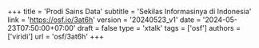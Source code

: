 +++
title = 'Prodi Sains Data'
subtitle = 'Sekilas Informasinya di Indonesia'
link = 'https://osf.io/3at6h'
version = '20240523_v1'
date = '2024-05-23T07:50:00+07:00'
draft = false
type = 'xtalk'
tags = ['osf']
authors = ['viridi']
url = 'osf/3at6h'
+++
<!--more-->
